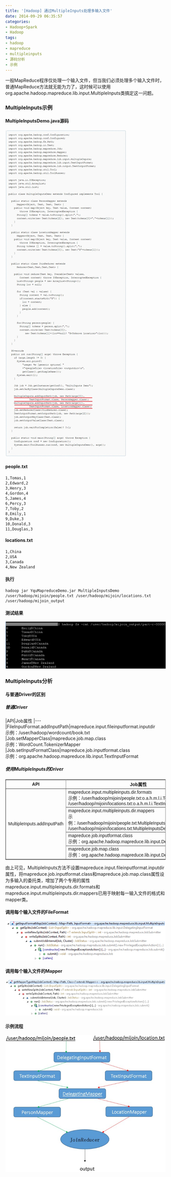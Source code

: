 ```yaml
---
title: '[Hadoop] 通过MultipleInputs处理多输入文件'
date: 2014-09-29 06:35:57
categories: 
- Hadoop+Spark
- Hadoop
tags: 
- hadoop
- mapreduce
- multipleinputs
- 源码分析
- 示例
---
```

一般MapReduce程序仅处理一个输入文件，但当我们必须处理多个输入文件时，普通MapReduce方法就无能为力了，这时候可以使用org.apache.hadoop.mapreduce.lib.input.MultipleInputs类搞定这一问题。

### MultipleInputs示例

#### MultipleInputsDemo.java源码
![[Hadoop] 通过MultipleInputs处理多输入文件](/images/2014/9/0026uWfMzy79A4n2gx3a1.jpg)
#### people.txt
```
1,Tomas,1
2,Edward,2
3,Henry,3
4,Gordon,4
5,James,4
6,Percy,3
7,Toby,2
8,Emily,1
9,Duke,3
10,Donald,3
11,Douglas,3
```

#### locations.txt
```
1,China
2,USA
3,Canada
4,New Zealand
```

#### 执行
```
hadoop jar YquMapreduceDemo.jar MultipleInputsDemo /user/hadoop/mijoin/people.txt /user/hadoop/mijoin/locations.txt /user/hadoop/mijoin_output
```

#### 测试结果
![[Hadoop] 通过MultipleInputs处理多输入文件](/images/2014/9/0026uWfMzy79A4xWbDae8.png)
### MultipleInputs分析

#### 与普通Driver的区别

##### 普通Driver

|API|Job属性
|---
|FileInputFormat.addInputPath|mapreduce.input.fileinputformat.inputdir<br>示例：/user/hadoop/wordcount/book.txt
|Job.setMapperClass|mapreduce.job.map.class<br>示例：WordCount.TokenizerMapper
|Job.setInputFormatClass|mapreduce.job.inputformat.class<br>示例：org.apache.hadoop.mapreduce.lib.input.TextInputFormat

##### 使用MultipleInputs的Driver

<table border="1" cellpadding="4" cellspacing="0" frame="border" rules="all" summary="" style="font-family: Arial, Verdana, sans-serif; border-collapse: collapse; border-width: 1px; margin-top: 7pt;"><tbody><tr><th>API</th><th>Job属性</th></tr><tr><td rowspan="4">MultipleInputs.addInputPath</td><td>mapreduce.input.multipleinputs.dir.formats<br>示例：/user/hadoop/mijoin/people.txt:o.a.h.m.l.i.TextInputFormat,<br>/user/hadoop/mijoin/locations.txt:o.a.h.m.l.i.TextInputFormat</td></tr><tr><td>mapreduce.input.multipleinputs.dir.mappers<br>示例：/user/hadoop/mijoin/people.txt:MultipleInputsDemo.PersonMapper,<br>/user/hadoop/mijoin/locations.txt:MultipleInputsDemo.LocationMapper</td></tr><tr><td>mapreduce.job.inputformat.class<br>示例：org.apache.hadoop.mapreduce.lib.input.DelegatingInputFormat</td></tr><tr><td>mapreduce.job.map.class<br>示例：org.apache.hadoop.mapreduce.lib.input.DelegatingMapper</td></tr></tbody></table>

由上可见，MultipleInputs方法不设置mapreduce.input.fileinputformat.inputdir属性，将mapreduce.job.inputformat.class和mapreduce.job.map.class属性设为多输入的委托类，增加了两个专用的属性mapreduce.input.multipleinputs.dir.formats和mapreduce.input.multipleinputs.dir.mappers已用于映射每一输入文件的格式和mapper类。

#### 调用每个输入文件的FileFormat
![[Hadoop] 通过MultipleInputs处理多输入文件](/images/2014/9/0026uWfMzy79A5fQD4mda.png)
#### 调用每个输入文件的Mapper
![[Hadoop] 通过MultipleInputs处理多输入文件](/images/2014/9/0026uWfMzy79A5ub0EY54.jpg)
#### 示例流程
![[Hadoop] 通过MultipleInputs处理多输入文件](/images/2014/9/0026uWfMzy79Aas39X056.jpg)